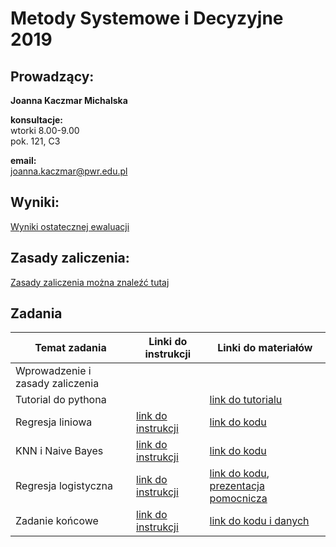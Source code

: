 # Metody Systemowe i Decyzyjne 2019


## Prowadzący:
**Joanna Kaczmar Michalska**

**konsultacje:**  
wtorki 8.00-9.00  
pok. 121, C3  

**email:**  
joanna.kaczmar@pwr.edu.pl  

## Wyniki:
[Wyniki ostatecznej ewaluacji](https://github.com/asiakaczmar/asiakaczmar.github.io/blob/master/wyniki%20msid.pdf)
## Zasady zaliczenia:
[Zasady zaliczenia można znaleźć tutaj](https://github.com/asiakaczmar/asiakaczmar.github.io/blob/master/zasady_zaliczenia_msid_2019.pdf)

## Zadania


Temat zadania | Linki do instrukcji | Linki do materiałów
------------ | ------------- | -------------
Wprowadzenie i zasady zaliczenia | |
Tutorial do pythona | | [link do tutorialu](https://github.com/asiakaczmar/asiakaczmar.github.io/blob/master/python_wstep.ipynb)
Regresja liniowa | [link do instrukcji](https://github.com/asiakaczmar/asiakaczmar.github.io/blob/master/01_zad.pdf) | [link do kodu](https://github.com/asiakaczmar/asiakaczmar.github.io/tree/master/zadanie1)
KNN i Naive Bayes | [link do instrukcji](https://github.com/asiakaczmar/asiakaczmar.github.io/blob/master/02_zad.pdf) | [link do kodu](https://github.com/asiakaczmar/asiakaczmar.github.io/tree/master/zadanie2)
Regresja logistyczna | [link do instrukcji](https://github.com/asiakaczmar/asiakaczmar.github.io/blob/master/03_zad.pdf) | [link do kodu](https://github.com/asiakaczmar/asiakaczmar.github.io/tree/master/zadanie3), [prezentacja pomocnicza](https://github.com/asiakaczmar/asiakaczmar.github.io/blob/master/prezentacja_regresja_logistyczna.pdf)
Zadanie końcowe | [link do instrukcji](https://github.com/asiakaczmar/asiakaczmar.github.io/blob/master/04_zad.pdf) | [link do kodu i danych](https://drive.google.com/open?id=1XdHXcLX-1Zf4SVKd1b5heldDBuiuudJx)
 
